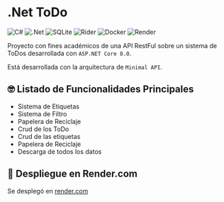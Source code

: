 # .Net ToDo

![C#](https://img.shields.io/badge/c%23-%23239120.svg?style=for-the-badge&logo=csharp&logoColor=white)
![.Net](https://img.shields.io/badge/.NET-5C2D91?style=for-the-badge&logo=.net&logoColor=white)
![SQLite](https://img.shields.io/badge/sqlite-%2307405e.svg?style=for-the-badge&logo=sqlite&logoColor=white)
![Rider](https://img.shields.io/badge/Rider-000000.svg?style=for-the-badge&logo=Rider&logoColor=white&color=black&labelColor=crimson)
![Docker](https://img.shields.io/badge/docker-%230db7ed.svg?style=for-the-badge&logo=docker&logoColor=white)
![Render](https://img.shields.io/badge/Render-%46E3B7.svg?style=for-the-badge&logo=render&logoColor=white)


Proyecto con fines académicos de una API RestFul sobre un sistema de ToDos desarrollada con `ASP.NET Core 8.0`.

Está desarrollada con la arquitectura de `Minimal API`.


## 🤓 Listado de Funcionalidades Principales
- Sistema de Etiquetas
- Sistema de Filtro
- Papelera de Reciclaje
- Crud de los ToDo
- Crud de las etiquetas
- Papelera de Reciclaje
- Descarga de todos los datos


## 🚀 Despliegue en Render.com
Se desplegó en [render.com](https://dotnet-todo.onrender.com)

